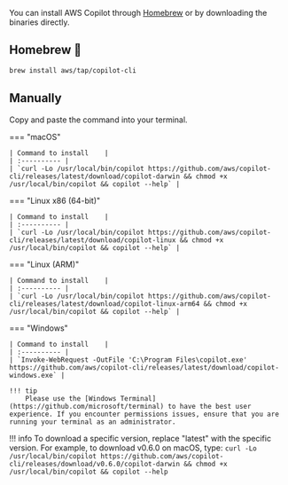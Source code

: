 You can install AWS Copilot through [Homebrew](https://brew.sh/) or by downloading the binaries directly.

## Homebrew 🍻

```sh
brew install aws/tap/copilot-cli
```

## Manually
Copy and paste the command into your terminal.

=== "macOS"

    | Command to install    |
    | :---------- |
    | `curl -Lo /usr/local/bin/copilot https://github.com/aws/copilot-cli/releases/latest/download/copilot-darwin && chmod +x /usr/local/bin/copilot && copilot --help` |
    
=== "Linux x86 (64-bit)"

    | Command to install    |
    | :---------- |
    | `curl -Lo /usr/local/bin/copilot https://github.com/aws/copilot-cli/releases/latest/download/copilot-linux && chmod +x /usr/local/bin/copilot && copilot --help` |
    
=== "Linux (ARM)"
    
    | Command to install    |
    | :---------- |
    | `curl -Lo /usr/local/bin/copilot https://github.com/aws/copilot-cli/releases/latest/download/copilot-linux-arm64 && chmod +x /usr/local/bin/copilot && copilot --help` |


=== "Windows"

    | Command to install    |
    | :---------- |
    | `Invoke-WebRequest -OutFile 'C:\Program Files\copilot.exe' https://github.com/aws/copilot-cli/releases/latest/download/copilot-windows.exe` |

    !!! tip
        Please use the [Windows Terminal](https://github.com/microsoft/terminal) to have the best user experience. If you encounter permissions issues, ensure that you are running your terminal as an administrator.


!!! info
    To download a specific version, replace "latest" with the specific version. For example, to download v0.6.0 on macOS, type:
    ```
    curl -Lo /usr/local/bin/copilot https://github.com/aws/copilot-cli/releases/download/v0.6.0/copilot-darwin && chmod +x /usr/local/bin/copilot && copilot --help
    ```